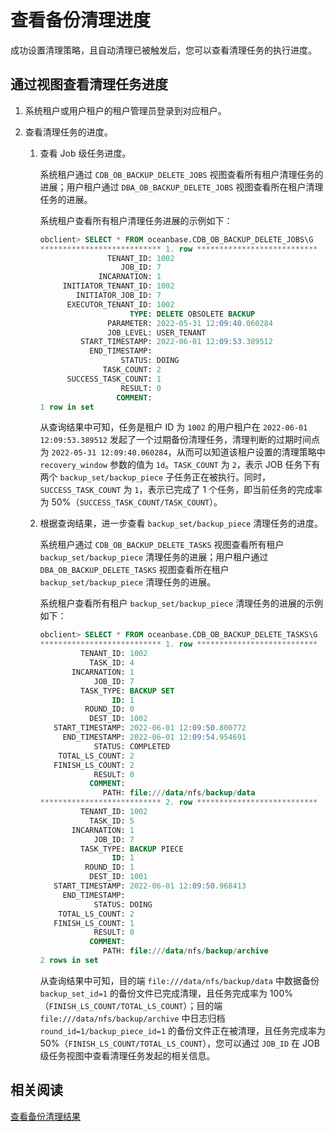 # 查看备份清理进度

成功设置清理策略，且自动清理已被触发后，您可以查看清理任务的执行进度。

## 通过视图查看清理任务进度

1. 系统租户或用户租户的租户管理员登录到对应租户。

2. 查看清理任务的进度。

   1. 查看 Job 级任务进度。

      系统租户通过 `CDB_OB_BACKUP_DELETE_JOBS` 视图查看所有租户清理任务的进展；用户租户通过 `DBA_OB_BACKUP_DELETE_JOBS` 视图查看所在租户清理任务的进展。

      系统租户查看所有租户清理任务进展的示例如下：

      ```sql
      obclient> SELECT * FROM oceanbase.CDB_OB_BACKUP_DELETE_JOBS\G
      *************************** 1. row ***************************
                     TENANT_ID: 1002
                        JOB_ID: 7
                   INCARNATION: 1
           INITIATOR_TENANT_ID: 1002
              INITIATOR_JOB_ID: 7
            EXECUTOR_TENANT_ID: 1002
                          TYPE: DELETE OBSOLETE BACKUP
                     PARAMETER: 2022-05-31 12:09:40.060284
                     JOB_LEVEL: USER_TENANT
               START_TIMESTAMP: 2022-06-01 12:09:53.389512
                 END_TIMESTAMP: 
                        STATUS: DOING
                    TASK_COUNT: 2
            SUCCESS_TASK_COUNT: 1
                        RESULT: 0
                       COMMENT: 
      1 row in set
      ```

      从查询结果中可知，任务是租户 ID 为 `1002` 的用户租户在 `2022-06-01 12:09:53.389512` 发起了一个过期备份清理任务，清理判断的过期时间点为 `2022-05-31 12:09:40.060284`，从而可以知道该租户设置的清理策略中 `recovery_window` 参数的值为 `1d`。`TASK_COUNT` 为 `2`，表示 JOB 任务下有两个 `backup_set/backup_piece` 子任务正在被执行。同时，`SUCCESS_TASK_COUNT` 为 `1`，表示已完成了 1 个任务，即当前任务的完成率为 50%（`SUCCESS_TASK_COUNT/TASK_COUNT`）。

   2. 根据查询结果，进一步查看 `backup_set/backup_piece` 清理任务的进度。

      系统租户通过 `CDB_OB_BACKUP_DELETE_TASKS` 视图查看所有租户 `backup_set/backup_piece` 清理任务的进展；用户租户通过 `DBA_OB_BACKUP_DELETE_TASKS` 视图查看所在租户 `backup_set/backup_piece` 清理任务的进展。

      系统租户查看所有租户 `backup_set/backup_piece` 清理任务的进展的示例如下：

      ```sql
      obclient> SELECT * FROM oceanbase.CDB_OB_BACKUP_DELETE_TASKS\G
      *************************** 1. row ***************************
               TENANT_ID: 1002
                 TASK_ID: 4
             INCARNATION: 1
                  JOB_ID: 7
               TASK_TYPE: BACKUP SET
                      ID: 1
                ROUND_ID: 0
                 DEST_ID: 1002
         START_TIMESTAMP: 2022-06-01 12:09:50.800772
           END_TIMESTAMP: 2022-06-01 12:09:54.954691
                  STATUS: COMPLETED
          TOTAL_LS_COUNT: 2
         FINISH_LS_COUNT: 2
                  RESULT: 0
                 COMMENT: 
                    PATH: file:///data/nfs/backup/data
      *************************** 2. row ***************************
               TENANT_ID: 1002
                 TASK_ID: 5
             INCARNATION: 1
                  JOB_ID: 7
               TASK_TYPE: BACKUP PIECE
                      ID: 1
                ROUND_ID: 1
                 DEST_ID: 1001
         START_TIMESTAMP: 2022-06-01 12:09:50.968413
           END_TIMESTAMP: 
                  STATUS: DOING
          TOTAL_LS_COUNT: 2
         FINISH_LS_COUNT: 1
                  RESULT: 0
                 COMMENT: 
                    PATH: file:///data/nfs/backup/archive
      2 rows in set
      ```

      从查询结果中可知，目的端 `file:///data/nfs/backup/data` 中数据备份 `backup_set_id=1` 的备份文件已完成清理，且任务完成率为 100%（`FINISH_LS_COUNT/TOTAL_LS_COUNT`）；目的端`file:///data/nfs/backup/archive` 中日志归档 `round_id=1/backup_piece_id=1` 的备份文件正在被清理，且任务完成率为 50%（`FINISH_LS_COUNT/TOTAL_LS_COUNT`），您可以通过 `JOB_ID` 在 JOB 级任务视图中查看清理任务发起的相关信息。

## 相关阅读

[查看备份清理结果](4.view-cleaning-backup-history.md)
